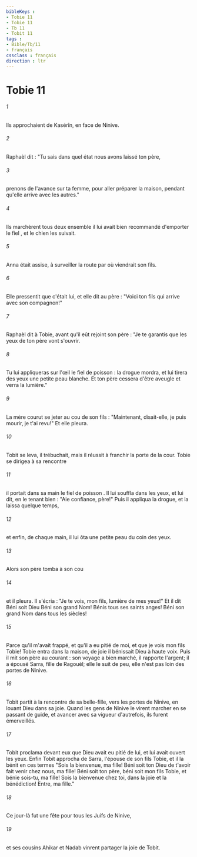 ```yaml
---
bibleKeys : 
- Tobie 11
- Tobie 11
- Tb 11
- Tobit 11
tags : 
- Bible/Tb/11
- français
cssclass : français
direction : ltr
---
```


# Tobie 11

###### 1
Ils approchaient de Kasérîn, en face de Ninive.
###### 2
Raphaèl dit : "Tu sais dans quel état nous avons laissé ton père,
###### 3
prenons de l'avance sur ta femme, pour aller préparer la maison, pendant qu'elle arrive avec les autres."
###### 4
Ils marchèrent tous deux ensemble il lui avait bien recommandé d'emporter le fiel , et le chien les suivait.
###### 5
Anna était assise, à surveiller la route par où viendrait son fils.
###### 6
Elle pressentit que c'était lui, et elle dit au père : "Voici ton fils qui arrive avec son compagnon!"
###### 7
Raphaèl dit à Tobie, avant qu'il eût rejoint son père : "Je te garantis que les yeux de ton père vont s'ouvrir.
###### 8
Tu lui appliqueras sur l'œil le fiel de poisson : la drogue mordra, et lui tirera des yeux une petite peau blanche. Et ton père cessera d'être aveugle et verra la lumière."
###### 9
La mère courut se jeter au cou de son fils : "Maintenant, disait-elle, je puis mourir, je t'ai revu!" Et elle pleura.
###### 10
Tobit se leva, il trébuchait, mais il réussit à franchir la porte de la cour. Tobie se dirigea à sa rencontre
###### 11
il portait dans sa main le fiel de poisson . Il lui souffla dans les yeux, et lui dit, en le tenant bien : "Aie confiance, père!" Puis il appliqua la drogue, et la laissa quelque temps,
###### 12
et enfin, de chaque main, il lui ôta une petite peau du coin des yeux.
###### 13
Alors son père tomba à son cou
###### 14
et il pleura. Il s'écria : "Je te vois, mon fils, lumière de mes yeux!" Et il dit Béni soit Dieu Béni son grand Nom! Bénis tous ses saints anges! Béni son grand Nom dans tous les siècles!
###### 15
Parce qu'il m'avait frappé, et qu'il a eu pitié de moi, et que je vois mon fils Tobie! Tobie entra dans la maison, de joie il bénissait Dieu à haute voix. Puis il mit son père au courant : son voyage a bien marché, il rapporte l'argent; il a épousé Sarra, fille de Ragouèl; elle le suit de peu, elle n'est pas loin des portes de Ninive.
###### 16
Tobit partit à la rencontre de sa belle-fille, vers les portes de Ninive, en louant Dieu dans sa joie. Quand les gens de Ninive le virent marcher en se passant de guide, et avancer avec sa vigueur d'autrefois, ils furent émerveillés.
###### 17
Tobit proclama devant eux que Dieu avait eu pitié de lui, et lui avait ouvert les yeux. Enfin Tobit approcha de Sarra, l'épouse de son fils Tobie, et il la bénit en ces termes "Sois la bienvenue, ma fille! Béni soit ton Dieu de t'avoir fait venir chez nous, ma fille! Béni soit ton père, béni soit mon fils Tobie, et bénie sois-tu, ma fille! Sois la bienvenue chez toi, dans la joie et la bénédiction! Entre, ma fille." 
###### 18
Ce jour-là fut une fête pour tous les Juifs de Ninive,
###### 19
et ses cousins Ahikar et Nadab vinrent partager la joie de Tobit.
